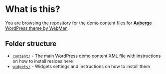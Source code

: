 # What is this?

You are browsing the repository for the demo content files for [**Auberge** WordPress theme by WebMan](http://www.webmandesign.eu/auberge-wordpress-theme/).

## Folder structure

* [`content/`](https://github.com/webmandesign/demo-content/tree/master/auberge/content) - The main WordPress demo content XML file with instructions on how to install resides here
* [`widgets/`](https://github.com/webmandesign/demo-content/tree/master/auberge/widgets) - Widgets settings and instructions on how to install them

